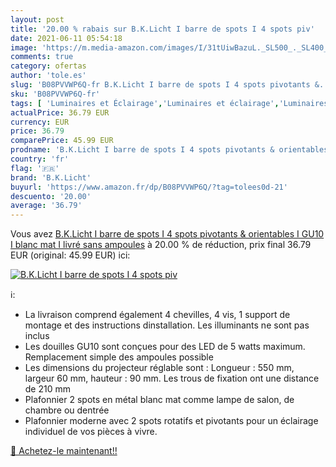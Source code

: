 ```yaml
---
layout: post
title: '20.00 % rabais sur B.K.Licht I barre de spots I 4 spots piv'
date: 2021-06-11 05:54:18
image: 'https://m.media-amazon.com/images/I/31tUiwBazuL._SL500_._SL400_.jpg'
comments: true
category: ofertas
author: 'tole.es'
slug: 'B08PVVWP6Q-fr B.K.Licht I barre de spots I 4 spots pivotants &...'
sku: 'B08PVVWP6Q-fr'
tags: [ 'Luminaires et Éclairage','Luminaires et éclairage','Luminaires intérieur','Spots de plafond','Spots et rails de spots','b.k.licht', ]
actualPrice: 36.79 EUR
currency: EUR
price: 36.79
comparePrice: 45.99 EUR
prodname: 'B.K.Licht I barre de spots I 4 spots pivotants & orientables I GU10 I blanc mat I livré sans ampoules'
country: 'fr'
flag: '🇫🇷'
brand: 'B.K.Licht'
buyurl: 'https://www.amazon.fr/dp/B08PVVWP6Q/?tag=tolees0d-21'
descuento: '20.00'
average: '36.79'
---
```


Vous avez [B.K.Licht I barre de spots I 4 spots pivotants & orientables I GU10 I blanc mat I livré sans ampoules](https://www.amazon.fr/dp/B08PVVWP6Q/?tag=tolees0d-21)  à  20.00 % de réduction, prix final  36.79 EUR (original: 45.99 EUR) ici:

[![B.K.Licht I barre de spots I 4 spots piv](https://m.media-amazon.com/images/I/31tUiwBazuL._SL500_._SL400_.jpg)](https://www.amazon.fr/dp/B08PVVWP6Q/?tag=tolees0d-21)

ℹ️:

- La livraison comprend également 4 chevilles, 4 vis, 1 support de montage et des instructions dinstallation. Les illuminants ne sont pas inclus
- Les douilles GU10 sont conçues pour des LED de 5 watts maximum. Remplacement simple des ampoules possible
- Les dimensions du projecteur réglable sont : Longueur : 550 mm, largeur 60 mm, hauteur : 90 mm. Les trous de fixation ont une distance de 210 mm
- Plafonnier 2 spots en métal blanc mat comme lampe de salon, de chambre ou dentrée
- Plafonnier moderne avec 2 spots rotatifs et pivotants pour un éclairage individuel de vos pièces à vivre.

[🛒 Achetez-le maintenant!!](https://www.amazon.fr/dp/B08PVVWP6Q/?tag=tolees0d-21)
